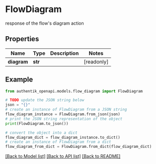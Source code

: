 # FlowDiagram

response of the flow's diagram action

## Properties

Name | Type | Description | Notes
------------ | ------------- | ------------- | -------------
**diagram** | **str** |  | [readonly] 

## Example

```python
from authentik_openapi.models.flow_diagram import FlowDiagram

# TODO update the JSON string below
json = "{}"
# create an instance of FlowDiagram from a JSON string
flow_diagram_instance = FlowDiagram.from_json(json)
# print the JSON string representation of the object
print(FlowDiagram.to_json())

# convert the object into a dict
flow_diagram_dict = flow_diagram_instance.to_dict()
# create an instance of FlowDiagram from a dict
flow_diagram_from_dict = FlowDiagram.from_dict(flow_diagram_dict)
```
[[Back to Model list]](../README.md#documentation-for-models) [[Back to API list]](../README.md#documentation-for-api-endpoints) [[Back to README]](../README.md)


